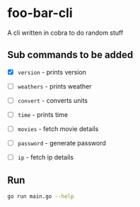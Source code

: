 # foo-bar-cli
A cli written in cobra to do random stuff



## Sub commands to be added
- [x] `version` - prints version
- [ ] `weathers` - prints weather
- [ ] `convert` - converts units
- [ ] `time` - prints time
- [ ] `movies` - fetch movie details
- [ ] `password` - generate password
- [ ] `ip` - fetch ip details


## Run
```bash
go run main.go --help
```